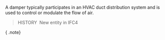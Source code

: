 A damper typically participates in an HVAC duct distribution system and is used to control or modulate the flow of air.

> HISTORY&nbsp; New entity in IFC4

{ .note}
>